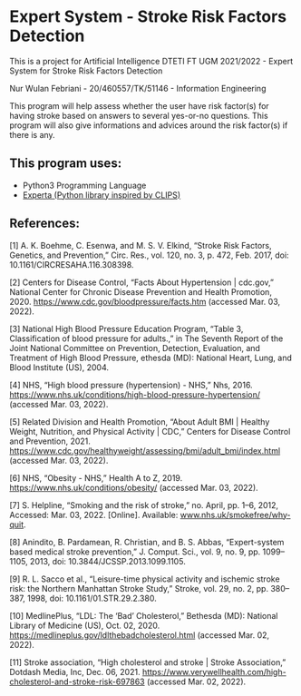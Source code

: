# Expert System - Stroke Risk Factors Detection
This is a project for Artificial Intelligence DTETI FT UGM 2021/2022 - Expert System for Stroke Risk Factors Detection

Nur Wulan Febriani - 20/460557/TK/51146 - Information Engineering

This program will help assess whether the user have risk factor(s) for having stroke based on answers to several yes-or-no questions. This program will also give informations and advices around the risk factor(s) if there is any.

## This program uses:
* Python3 Programming Language
* [Experta (Python library inspired by CLIPS)](https://pypi.org/project/experta/ "Experta Project")

## References:
[1]	A. K. Boehme, C. Esenwa, and M. S. V. Elkind, “Stroke Risk Factors, Genetics, and Prevention,” Circ. Res., vol. 120, no. 3, p. 472, Feb. 2017, doi: 10.1161/CIRCRESAHA.116.308398.

[2]	Centers for Disease Control, “Facts About Hypertension | cdc.gov,” National Center for Chronic Disease Prevention and Health Promotion, 2020. https://www.cdc.gov/bloodpressure/facts.htm (accessed Mar. 03, 2022).

[3]	National High Blood Pressure Education Program, “Table 3, Classification of blood pressure for adults.,” in The Seventh Report of the Joint National Committee on Prevention, Detection, Evaluation, and Treatment of High Blood Pressure, ethesda (MD): National Heart, Lung, and Blood Institute (US), 2004.

[4]	NHS, “High blood pressure (hypertension) - NHS,” Nhs, 2016. https://www.nhs.uk/conditions/high-blood-pressure-hypertension/ (accessed Mar. 03, 2022).

[5]	Related Division and Health Promotion, “About Adult BMI | Healthy Weight, Nutrition, and Physical Activity | CDC,” Centers for Disease Control and Prevention, 2021. https://www.cdc.gov/healthyweight/assessing/bmi/adult_bmi/index.html (accessed Mar. 03, 2022).

[6]	NHS, “Obesity - NHS,” Health A to Z, 2019. https://www.nhs.uk/conditions/obesity/ (accessed Mar. 03, 2022).

[7]	S. Helpline, “Smoking and the risk of stroke,” no. April, pp. 1–6, 2012, Accessed: Mar. 03, 2022. [Online]. Available: www.nhs.uk/smokefree/why-quit.

[8]	Anindito, B. Pardamean, R. Christian, and B. S. Abbas, “Expert-system based medical stroke prevention,” J. Comput. Sci., vol. 9, no. 9, pp. 1099–1105, 2013, doi: 10.3844/JCSSP.2013.1099.1105.

[9]	R. L. Sacco et al., “Leisure-time physical activity and ischemic stroke risk: the Northern Manhattan Stroke Study,” Stroke, vol. 29, no. 2, pp. 380–387, 1998, doi: 10.1161/01.STR.29.2.380.

[10]	MedlinePlus, “LDL: The ‘Bad’ Cholesterol,” Bethesda (MD): National Library of Medicine (US), Oct. 02, 2020. https://medlineplus.gov/ldlthebadcholesterol.html (accessed Mar. 02, 2022).

[11]	Stroke association, “High cholesterol and stroke | Stroke Association,” Dotdash Media, Inc, Dec. 06, 2021. https://www.verywellhealth.com/high-cholesterol-and-stroke-risk-697863 (accessed Mar. 02, 2022).
